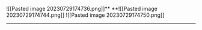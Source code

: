 ![[Pasted image 20230729174736.png]]**
**![[Pasted image 20230729174744.png]]
![[Pasted image 20230729174750.png]]
****